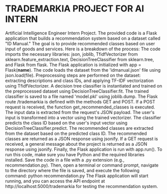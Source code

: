 # TRADEMARKIA PROJECT FOR AI INTERN
Artificial Intelligence Engineer Intern Project.
The provided code is a Flask application that builds a recommendation system based on a dataset called "ID Manual." The goal is to provide recommended classes based on user input of goods and services. Here is a breakdown of the process:
The code imports the necessary libraries: json, joblib, TfidfVectorizer from sklearn.feature_extraction.text, DecisionTreeClassifier from sklearn.tree, and Flask from flask.
The Flask application is initialized with app = Flask(__name__).
The code loads the dataset from the 'idmanual.json' file using json.load(file).
Preprocessing steps are performed on the dataset: extracting descriptions and class IDs, and applying TF-IDF vectorization using TfidfVectorizer.
A decision tree classifier is instantiated and trained on the preprocessed dataset using DecisionTreeClassifier.fit.
The trained classifier is saved to a file named 'model.pkl' using joblib.dump.
The Flask route /trademarkia is defined with the methods GET and POST.
If a POST request is received, the function get_recommended_classes is executed.
The input data is extracted from the request's JSON payload.
The user's input is transformed into a vector using the trained vectorizer.
The classifier predicts the class ID based on the user's input vector using DecisionTreeClassifier.predict.
The recommended classes are extracted from the dataset based on the predicted class ID.
The recommended classes are returned as a JSON response using jsonify.
If a GET request is received, a general message about the project is returned as a JSON response using jsonify.
Finally, the Flask application is run with app.run().
To run this code, make sure you have Python and the required libraries installed. Save the code in a file with a .py extension (e.g., recommendation.py). Then, open a terminal or command prompt, navigate to the directory where the file is saved, and execute the following command:
python recommendation.py
The Flask application will start running, and you can access the API endpoint at http://localhost:5000/trademarkia for testing the recommendation system.
